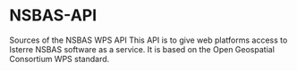 # NSBAS-API
Sources of the NSBAS WPS API
This API is to give web platforms access to Isterre NSBAS software as a service. It is based on the Open Geospatial Consortium WPS standard.
